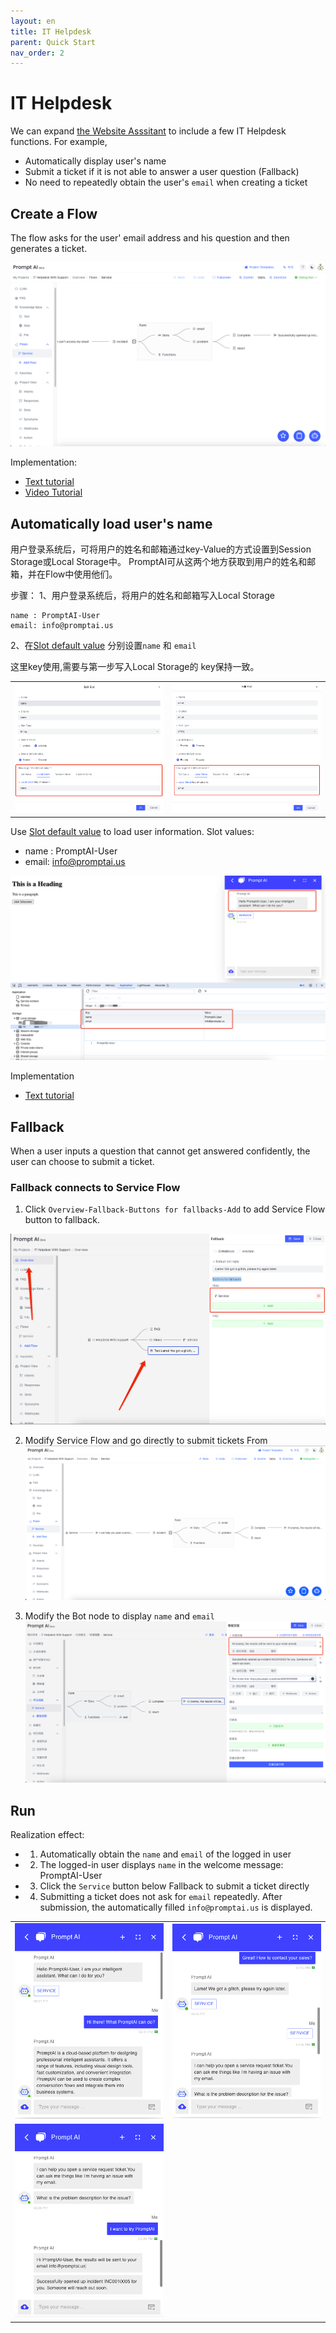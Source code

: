 ```yaml
---
layout: en
title: IT Helpdesk 
parent: Quick Start
nav_order: 2
---
```

# IT Helpdesk
We can expand [the Website Asssitant](/docs/quick_start/knowledge_base/) to include a few IT Helpdesk functions.  For example,
- Automatically display user's name
- Submit a ticket if it is not able to answer a user question (Fallback)
- No need to repeatedly obtain the user's `email` when creating a ticket

## Create a Flow
The flow asks for the user' email address and his question and then generates a ticket.

![img.png](/assets/images/quick_start/flow/flow-01.png)

Implementation:
- [Text tutorial](/docs/tutorial/form/)
- [Video Tutorial](/docs/example/form/)

## Automatically load user's name
用户登录系统后，可将用户的姓名和邮箱通过key-Value的方式设置到Session Storage或Local Storage中。 
PromptAI可从这两个地方获取到用户的姓名和邮箱，并在Flow中使用他们。

步骤：
1、用户登录系统后，将用户的姓名和邮箱写入Local Storage
```text
name : PromptAI-User
email: info@promptai.us
```

2、在[Slot default value](/docs/tutorial/slot_config/#default-value) 分别设置`name` 和 `email`

这里key使用,需要与第一步写入Local Storage的 key保持一致。

<table>
  <tr>
    <td><img src="/assets/images/quick_start/flow/flow-09.png" alt=""></td>
    <td><img src="/assets/images/quick_start/flow/flow-10.png" alt=""></td>
  </tr>
</table>


Use [Slot default value](/docs/tutorial/slot_config/#default-value) to load user information.
Slot values:
- name : PromptAI-User
- email: info@promptai.us

![fill-slot-06.png](/assets/images/quick_start/flow/flow-02.png)

Implementation
- [Text tutorial](/docs/advance_control/fill_slots/)

## Fallback
When a user inputs a question that cannot get answered confidently, the user can choose to submit a ticket.

### Fallback connects to Service Flow
1. Click `Overview-Fallback-Buttons for fallbacks-Add` to add Service Flow button to fallback.

![img.png](/assets/images/quick_start/flow/flow-03.png)

2. Modify Service Flow and go directly to submit tickets From
![img_1.png](/assets/images/quick_start/flow/flow-04.png)

3. Modify the Bot node to display `name` and `email`
![img.png](/assets/images/quick_start/flow/flow-05.png)

## Run
Realization effect:
- 1. Automatically obtain the `name` and `email` of the logged in user
- 2. The logged-in user displays `name` in the welcome message: PromptAI-User
- 3. Click the `Service` button below Fallback to submit a ticket directly
- 4. Submitting a ticket does not ask for `email` repeatedly. After submission, the automatically filled `info@promptai.us` is displayed.

<table>
  <tr>
    <td><img src="/assets/images/quick_start/flow/flow-06.png" alt=""></td>
    <td><img src="/assets/images/quick_start/flow/flow-07.png" alt=""></td>
  </tr>
  <tr>
     <td><img src="/assets/images/quick_start/flow/flow-08.png" alt=""></td>
  </tr>
</table>
